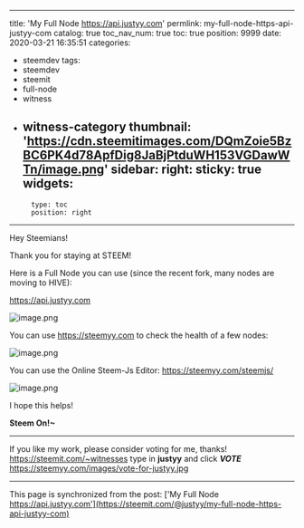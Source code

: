 
---
title: 'My Full Node https://api.justyy.com'
permlink: my-full-node-https-api-justyy-com
catalog: true
toc_nav_num: true
toc: true
position: 9999
date: 2020-03-21 16:35:51
categories:
- steemdev
tags:
- steemdev
- steemit
- full-node
- witness
- witness-category
thumbnail: 'https://cdn.steemitimages.com/DQmZoie5BzBC6PK4d78ApfDig8JaBjPtduWH153VGDawWTn/image.png'
sidebar:
    right:
        sticky: true
widgets:
    -
        type: toc
        position: right
---


Hey Steemians!

Thank you for staying at STEEM!

Here is a Full Node you can use (since the recent fork, many nodes are moving to HIVE):

https://api.justyy.com

![image.png](https://cdn.steemitimages.com/DQmZoie5BzBC6PK4d78ApfDig8JaBjPtduWH153VGDawWTn/image.png)

You can use https://steemyy.com to check the health of a few nodes:


![image.png](https://cdn.steemitimages.com/DQmSCs9rmaDW1jyhwFrrQDy17s2Q4mHRrtvYQRdBaeuiwLW/image.png)

You can use the Online Steem-Js Editor: https://steemyy.com/steemjs/


![image.png](https://cdn.steemitimages.com/DQmfKBbqhA33kL4wDkJw82ELFDHq136EZyf6EYzQcW4VPec/image.png)

I hope this helps!

**Steem On!~**

------------------

If you like my work, please consider voting for me, thanks!
https://steemit.com/~witnesses type in **justyy** and click ***VOTE***
https://steemyy.com/images/vote-for-justyy.jpg

- - -

This page is synchronized from the post: ['My Full Node https://api.justyy.com'](https://steemit.com/@justyy/my-full-node-https-api-justyy-com)
